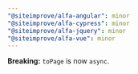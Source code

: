 ```yaml
---
"@siteimprove/alfa-angular": minor
"@siteimprove/alfa-cypress": minor
"@siteimprove/alfa-jquery": minor
"@siteimprove/alfa-vue": minor
---
```


**Breaking:** `toPage` is now `async`.
